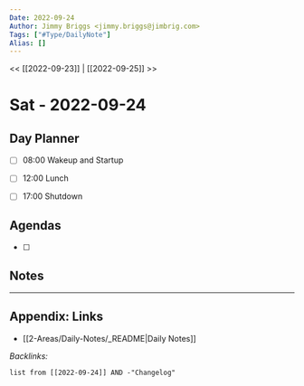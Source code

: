 ```yaml
---
Date: 2022-09-24
Author: Jimmy Briggs <jimmy.briggs@jimbrig.com>
Tags: ["#Type/DailyNote"]
Alias: []
---
```


<< [[2022-09-23]] | [[2022-09-25]] >>

# Sat - 2022-09-24

## Day Planner

- [ ] 08:00 Wakeup and Startup
- [ ] 12:00 Lunch
- [ ] 17:00 Shutdown


## Agendas

- [ ] 

## Notes


***

## Appendix: Links

- [[2-Areas/Daily-Notes/_README|Daily Notes]]

*Backlinks:*

```dataview
list from [[2022-09-24]] AND -"Changelog"
```